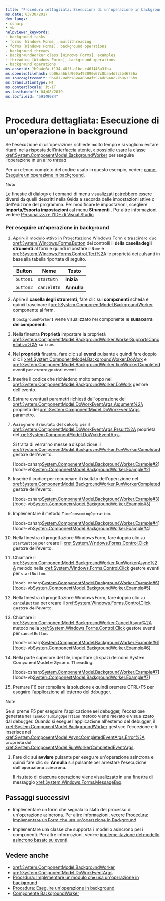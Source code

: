 ```yaml
---
title: "Procedura dettagliata: Esecuzione di un'operazione in background"
ms.date: 03/30/2017
dev_langs:
- csharp
- vb
helpviewer_keywords:
- background tasks
- forms [Windows Forms], multithreading
- forms [Windows Forms], background operations
- background threads
- BackgroundWorker class [Windows Forms], examples
- threading [Windows Forms], background operations
- background operations
ms.assetid: 1b9a4e0a-f134-48ff-a1be-c461446a31ba
ms.openlocfilehash: cb06aa6bfa960a493090b67c8baa4d7b3b46756a
ms.sourcegitcommit: 5b6d778ebb269ee6684fb57ad69a8c28b06235b9
ms.translationtype: HT
ms.contentlocale: it-IT
ms.lasthandoff: 04/08/2019
ms.locfileid: "59149084"
---
```

# <a name="walkthrough-running-an-operation-in-the-background"></a>Procedura dettagliata: Esecuzione di un'operazione in background
Se l'esecuzione di un'operazione richiede molto tempo e si vogliono evitare ritardi nella risposta dell'interfaccia utente, è possibile usare la classe <xref:System.ComponentModel.BackgroundWorker> per eseguire l'operazione in un altro thread.  
  
 Per un elenco completo del codice usato in questo esempio, vedere [come: Eseguire un'operazione in background](how-to-run-an-operation-in-the-background.md).  
  
> [!NOTE]
>  Le finestre di dialogo e i comandi di menu visualizzati potrebbero essere diversi da quelli descritti nella Guida a seconda delle impostazioni attive o dell'edizione del programma. Per modificare le impostazioni, scegliere **Importa/Esporta impostazioni** dal menu **Strumenti** . Per altre informazioni, vedere [Personalizzare l'IDE di Visual Studio](/visualstudio/ide/personalizing-the-visual-studio-ide).  
  
### <a name="to-run-an-operation-in-the-background"></a>Per eseguire un'operazione in background  
  
1.  Aprire il modulo attivo in Progettazione Windows Form e trascinare due <xref:System.Windows.Forms.Button> dei controlli il **della casella degli strumenti** al form e quindi impostare il `Name` e <xref:System.Windows.Forms.Control.Text%2A> le proprietà dei pulsanti in base alla tabella riportata di seguito.  
  
    |Button|Nome|Testo|  
    |------------|----------|----------|  
    |`button1`|`startBtn`|**Inizia**|  
    |`button2`|`cancelBtn`|**Annulla**|  
  
2.  Aprire il **casella degli strumenti**, fare clic sul **componenti** scheda e quindi trascinare il <xref:System.ComponentModel.BackgroundWorker> componente al form.  
  
     Il `backgroundWorker1` viene visualizzato nel componente le **sulla barra dei componenti**.  
  
3.  Nella finestra **Proprietà** impostare la proprietà <xref:System.ComponentModel.BackgroundWorker.WorkerSupportsCancellation%2A> su `true`.  
  
4.  Nel **proprietà** finestra, fare clic sul **eventi** pulsante e quindi fare doppio clic il <xref:System.ComponentModel.BackgroundWorker.DoWork> e <xref:System.ComponentModel.BackgroundWorker.RunWorkerCompleted> eventi per creare gestori eventi.  
  
5.  Inserire il codice che richiedono molto tempo nel <xref:System.ComponentModel.BackgroundWorker.DoWork> gestore dell'evento.  
  
6.  Estrarre eventuali parametri richiesti dall'operazione dei <xref:System.ComponentModel.DoWorkEventArgs.Argument%2A> proprietà del <xref:System.ComponentModel.DoWorkEventArgs> parametro.  
  
7.  Assegnare il risultato del calcolo per il <xref:System.ComponentModel.DoWorkEventArgs.Result%2A> proprietà del <xref:System.ComponentModel.DoWorkEventArgs>.  
  
     Si tratta di verranno messe a disposizione il <xref:System.ComponentModel.BackgroundWorker.RunWorkerCompleted> gestore dell'evento.  
  
     [!code-csharp[System.ComponentModel.BackgroundWorker.Example#2](~/samples/snippets/csharp/VS_Snippets_Winforms/System.ComponentModel.BackgroundWorker.Example/CS/Form1.cs#2)]
     [!code-vb[System.ComponentModel.BackgroundWorker.Example#2](~/samples/snippets/visualbasic/VS_Snippets_Winforms/System.ComponentModel.BackgroundWorker.Example/VB/Form1.vb#2)]  
  
8.  Inserire il codice per recuperare il risultato dell'operazione nel <xref:System.ComponentModel.BackgroundWorker.RunWorkerCompleted> gestore dell'evento.  
  
     [!code-csharp[System.ComponentModel.BackgroundWorker.Example#3](~/samples/snippets/csharp/VS_Snippets_Winforms/System.ComponentModel.BackgroundWorker.Example/CS/Form1.cs#3)]
     [!code-vb[System.ComponentModel.BackgroundWorker.Example#3](~/samples/snippets/visualbasic/VS_Snippets_Winforms/System.ComponentModel.BackgroundWorker.Example/VB/Form1.vb#3)]  
  
9. Implementare il metodo `TimeConsumingOperation`.  
  
     [!code-csharp[System.ComponentModel.BackgroundWorker.Example#4](~/samples/snippets/csharp/VS_Snippets_Winforms/System.ComponentModel.BackgroundWorker.Example/CS/Form1.cs#4)]
     [!code-vb[System.ComponentModel.BackgroundWorker.Example#4](~/samples/snippets/visualbasic/VS_Snippets_Winforms/System.ComponentModel.BackgroundWorker.Example/VB/Form1.vb#4)]  
  
10. Nella finestra di progettazione Windows Form, fare doppio clic su `startButton` per creare il <xref:System.Windows.Forms.Control.Click> gestore dell'evento.  
  
11. Chiamare il <xref:System.ComponentModel.BackgroundWorker.RunWorkerAsync%2A> metodo nella <xref:System.Windows.Forms.Control.Click> gestore eventi per `startButton`.  
  
     [!code-csharp[System.ComponentModel.BackgroundWorker.Example#5](~/samples/snippets/csharp/VS_Snippets_Winforms/System.ComponentModel.BackgroundWorker.Example/CS/Form1.cs#5)]
     [!code-vb[System.ComponentModel.BackgroundWorker.Example#5](~/samples/snippets/visualbasic/VS_Snippets_Winforms/System.ComponentModel.BackgroundWorker.Example/VB/Form1.vb#5)]  
  
12. Nella finestra di progettazione Windows Form, fare doppio clic su `cancelButton` per creare il <xref:System.Windows.Forms.Control.Click> gestore dell'evento.  
  
13. Chiamare il <xref:System.ComponentModel.BackgroundWorker.CancelAsync%2A> metodo nella <xref:System.Windows.Forms.Control.Click> gestore eventi per `cancelButton`.  
  
     [!code-csharp[System.ComponentModel.BackgroundWorker.Example#6](~/samples/snippets/csharp/VS_Snippets_Winforms/System.ComponentModel.BackgroundWorker.Example/CS/Form1.cs#6)]
     [!code-vb[System.ComponentModel.BackgroundWorker.Example#6](~/samples/snippets/visualbasic/VS_Snippets_Winforms/System.ComponentModel.BackgroundWorker.Example/VB/Form1.vb#6)]  
  
14. Nella parte superiore del file, importare gli spazi dei nomi System. ComponentModel e System. Threading.  
  
     [!code-csharp[System.ComponentModel.BackgroundWorker.Example#7](~/samples/snippets/csharp/VS_Snippets_Winforms/System.ComponentModel.BackgroundWorker.Example/CS/Form1.cs#7)]
     [!code-vb[System.ComponentModel.BackgroundWorker.Example#7](~/samples/snippets/visualbasic/VS_Snippets_Winforms/System.ComponentModel.BackgroundWorker.Example/VB/Form1.vb#7)]  
  
15. Premere F6 per compilare la soluzione e quindi premere CTRL+F5 per eseguire l'applicazione all'esterno del debugger.  
  
> [!NOTE]
>  Se si preme F5 per eseguire l'applicazione nel debugger, l'eccezione generata nel `TimeConsumingOperation` metodo viene rilevato e visualizzato dal debugger. Quando si esegue l'applicazione all'esterno del debugger, il <xref:System.ComponentModel.BackgroundWorker> gestisce l'eccezione e li inserisce nel <xref:System.ComponentModel.AsyncCompletedEventArgs.Error%2A> proprietà del <xref:System.ComponentModel.RunWorkerCompletedEventArgs>.  
  
1.  Fare clic sui **avviare** pulsante per eseguire un'operazione asincrona e quindi fare clic sui **Annulla** sul pulsante per arrestare l'esecuzione dell'operazione asincrona.  
  
     Il risultato di ciascuna operazione viene visualizzato in una finestra di messaggio <xref:System.Windows.Forms.MessageBox>.  
  
## <a name="next-steps"></a>Passaggi successivi  
  
-   Implementare un form che segnala lo stato del processo di un'operazione asincrona. Per altre informazioni, vedere [Procedura: Implementare un Form che usa un'operazione in Background](how-to-implement-a-form-that-uses-a-background-operation.md).  
  
-   Implementare una classe che supporta il modello asincrono per i componenti. Per altre informazioni, vedere [implementazione del modello asincrono basato su eventi](../../../standard/asynchronous-programming-patterns/implementing-the-event-based-asynchronous-pattern.md).  
  
## <a name="see-also"></a>Vedere anche

- <xref:System.ComponentModel.BackgroundWorker>
- <xref:System.ComponentModel.DoWorkEventArgs>
- [Procedura: Implementare un modulo che usa un'operazione in background](how-to-implement-a-form-that-uses-a-background-operation.md)
- [Procedura: Eseguire un'operazione in background](how-to-run-an-operation-in-the-background.md)
- [Componente BackgroundWorker](backgroundworker-component.md)
